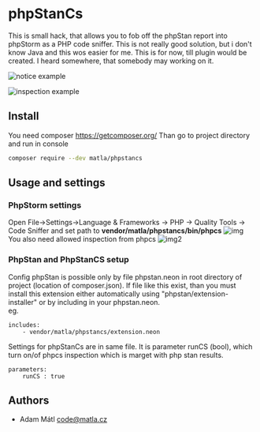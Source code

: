 phpStanCs
=========
This is small hack, that allows you to fob off the phpStan report into phpStorm as a PHP code sniffer.
This is not really good solution, but i don't know Java and this wos easier for me.
This is for now, till plugin would be created. I heard somewhere, that somebody may working on it.

![notice example](resources/readmeImg/noticeExample.png)

![inspection example](resources/readmeImg/inspectionExample.png)

## Install
You need composer https://getcomposer.org/
Than go to project directory and run in console
```bash
composer require --dev matla/phpstancs 
```

## Usage and settings 
### PhpStorm settings
Open File->Settings->Language & Frameworks -> PHP -> Quality Tools -> Code Sniffer
and set path to __vendor/matla/phpstancs/bin/phpcs__
![img](resources/readmeImg/setPhpStorm1.png)
You also need allowed inspection from phpcs
![img2](resources/readmeImg/setPhpStorm2.png)
### PhpStan and PhpStanCS setup
Config phpStan is possible only by file phpstan.neon 
in root directory of project (location of composer.json).
If file like this exist, than you must install this extension 
either automatically using "phpstan/extension-installer" or by including in your phpstan.neon.  
eg.
```neon
includes:
	- vendor/matla/phpstancs/extension.neon
```  
Settings for phpStanCs are in same file. 
It is parameter runCS (bool), which turn on/of phpcs inspection which is marget with php stan results.
```neon
parameters:
	runCS : true
```

## Authors
* Adam Mátl <code@matla.cz>

